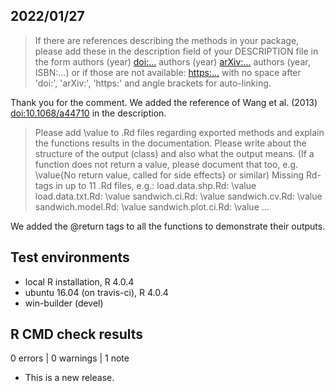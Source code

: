 ## 2022/01/27
>   If there are references describing the methods in your package, please add these in the description field of your DESCRIPTION file in the form authors 	    (year) <doi:...> authors (year) <arXiv:...> authors (year, ISBN:...) or if those are not available: <https:...> with no space after 'doi:', 'arXiv:',     'https:' and angle brackets for auto-linking.

Thank you for the comment. We added the reference of Wang et al. (2013) <doi:10.1068/a44710> in the description.

>   Please add \value to .Rd files regarding exported methods and explain the functions results in the documentation. Please write about the structure of     the output (class) and also what the output means. (If a function does not return a value, please document that too, e.g. 
    \value{No return value, called for side effects} or similar) Missing Rd-tags in up to 11 .Rd files, e.g.:
      load.data.shp.Rd: \value
      load.data.txt.Rd: \value
      sandwich.ci.Rd: \value
      sandwich.cv.Rd: \value
      sandwich.model.Rd: \value
      sandwich.plot.ci.Rd: \value
      ...

We added the @return tags to all the functions to demonstrate their outputs.


## Test environments
* local R installation, R 4.0.4
* ubuntu 16.04 (on travis-ci), R 4.0.4
* win-builder (devel)

## R CMD check results

0 errors | 0 warnings | 1 note

* This is a new release.
